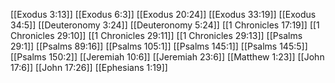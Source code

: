 [[Exodus 3:13]]
[[Exodus 6:3]]
[[Exodus 20:24]]
[[Exodus 33:19]]
[[Exodus 34:5]]
[[Deuteronomy 3:24]]
[[Deuteronomy 5:24]]
[[1 Chronicles 17:19]]
[[1 Chronicles 29:10]]
[[1 Chronicles 29:11]]
[[1 Chronicles 29:13]]
[[Psalms 29:1]]
[[Psalms 89:16]]
[[Psalms 105:1]]
[[Psalms 145:1]]
[[Psalms 145:5]]
[[Psalms 150:2]]
[[Jeremiah 10:6]]
[[Jeremiah 23:6]]
[[Matthew 1:23]]
[[John 17:6]]
[[John 17:26]]
[[Ephesians 1:19]]
